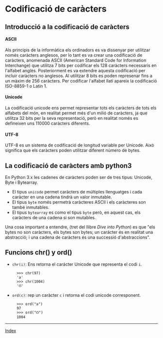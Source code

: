 # Codificació de caràcters

## Introducció a la codificació de caràcters

#### ASCII

Als principis de la informàtica els ordinadors es va dissenyar per utilitzar només caràcters anglesos, per lo tant es va crear una codificació de caràcters, anomenada ASCII (American Standard Code for Information Interchange) que utilitza 7 bits per codificar els 128 caràcters necessaris en l'alfabet anglès. Posteriorment es va extendre aquesta codificació per incluir caràcters no anglesos. Al utilitzar 8 bits es poden represenar fins a un màxim de 256 caràcters. Per codificar l'alfabet llatí apareix la codificació ISO-8859-1 o Latín 1.

#### Unicode

La codificació unicode  ens permet representar tots els caràcters de tots els alfabets del món, en realitat permet més d'un milió de caràcters, ja que utilitza 32 bits per la seva representació, però en realitat només es defineixen uns 110000 caràcters diferents.

#### UTF-8

UTF-8 es un sistema de codificació de longitud variable per Unicode. Això significa que els caràcters poden utilitzar diferent número de bytes.

## La codificació de caràcters amb python3

En Python 3.x les cadenes de caràcters poden ser de tres tipus: Unicode, Byte i Bytearray.

* El tipus `unicode` permet caràcters de múltiples llenguatges i cada caràcter en una cadena tindrà un valor inmutable. 
* El tipus `byte` només permetrà caràcteres ASCII i els caràcteres son també inmutables.
* El tipus `bytearray` es como el tipus `byte` però, en aquest cas, els caràcters de una cadena si son mutables.

Una cosa important a entendre, (tret del llibre *Dive into Python*) es que "els bytes no son caràcters, els bytes son bytes; un carácter és en realitat una abstracció; i una cadena de caràcters és una successió d'abstraccions".

## Funcions chr() y ord()

* `chr(i)`: Ens retorna el  carácter Unicode que representa el codi `i`.

		>>> chr(97)
		'a'
		>>> chr(1004)
		'Ϭ'

* `ord(c)`: rep un caràcter `c` i retorna el codi unicode corresponent.

		>>> ord("a")
		97
		>>> ord("Ϭ")
		1004

***
[Index](../../../README.md)
